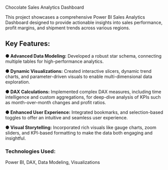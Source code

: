  Chocolate Sales Analytics Dashboard

This project showcases a comprehensive Power BI Sales Analytics Dashboard designed to provide actionable insights into sales performance, profit margins, and shipment trends across various regions.

## Key Features:
**● Advanced Data Modeling:** Developed a robust star schema, connecting multiple tables for high-performance analytics.

**● Dynamic Visualizations:** Created interactive slicers, dynamic trend charts, and parameter-driven visuals to enable multi-dimensional data exploration.

**● DAX Calculations:** Implemented complex DAX measures, including time intelligence and custom aggregations, for deep-dive analysis of KPIs such as month-over-month changes and profit ratios.

**● Enhanced User Experience:** Integrated bookmarks,  and selection-based toggles to offer an intuitive and seamless user experience.

**● Visual Storytelling:** Incorporated rich visuals like gauge charts, zoom sliders, and KPI-based formatting to make the data both engaging and insightful.

### Technologies Used:
Power BI, 
DAX, 
Data Modeling, 
Visualizations

